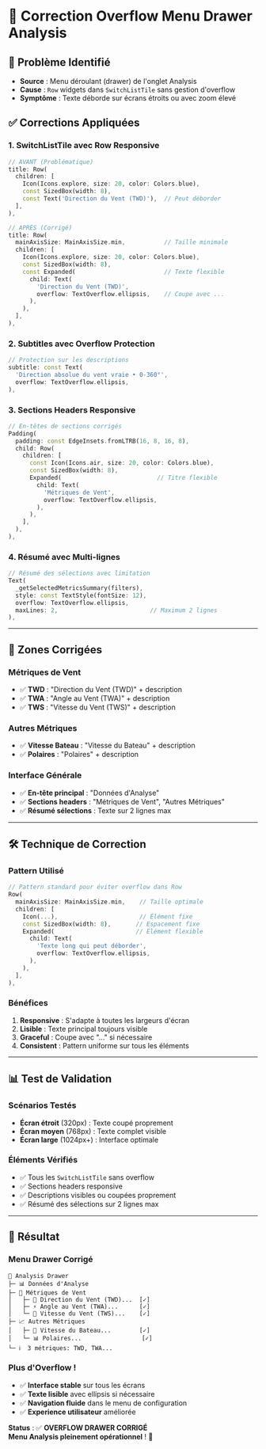 # 🔧 Correction Overflow Menu Drawer Analysis

## 🎯 **Problème Identifié**
- **Source** : Menu déroulant (drawer) de l'onglet Analysis
- **Cause** : `Row` widgets dans `SwitchListTile` sans gestion d'overflow
- **Symptôme** : Texte déborde sur écrans étroits ou avec zoom élevé

## ✅ **Corrections Appliquées**

### **1. SwitchListTile avec Row Responsive**
```dart
// AVANT (Problématique)
title: Row(
  children: [
    Icon(Icons.explore, size: 20, color: Colors.blue),
    const SizedBox(width: 8),
    const Text('Direction du Vent (TWD)'),  // Peut déborder
  ],
),

// APRÈS (Corrigé)
title: Row(
  mainAxisSize: MainAxisSize.min,           // Taille minimale
  children: [
    Icon(Icons.explore, size: 20, color: Colors.blue),
    const SizedBox(width: 8),
    const Expanded(                         // Texte flexible
      child: Text(
        'Direction du Vent (TWD)',
        overflow: TextOverflow.ellipsis,    // Coupe avec ...
      ),
    ),
  ],
),
```

### **2. Subtitles avec Overflow Protection**
```dart
// Protection sur les descriptions
subtitle: const Text(
  'Direction absolue du vent vraie • 0-360°',
  overflow: TextOverflow.ellipsis,
),
```

### **3. Sections Headers Responsive**
```dart
// En-têtes de sections corrigés
Padding(
  padding: const EdgeInsets.fromLTRB(16, 8, 16, 8),
  child: Row(
    children: [
      const Icon(Icons.air, size: 20, color: Colors.blue),
      const SizedBox(width: 8),
      Expanded(                           // Titre flexible
        child: Text(
          'Métriques de Vent',
          overflow: TextOverflow.ellipsis,
        ),
      ),
    ],
  ),
),
```

### **4. Résumé avec Multi-lignes**
```dart
// Résumé des sélections avec limitation
Text(
  _getSelectedMetricsSummary(filters),
  style: const TextStyle(fontSize: 12),
  overflow: TextOverflow.ellipsis,
  maxLines: 2,                          // Maximum 2 lignes
),
```

---

## 📱 **Zones Corrigées**

### **Métriques de Vent**
- ✅ **TWD** : "Direction du Vent (TWD)" + description
- ✅ **TWA** : "Angle au Vent (TWA)" + description  
- ✅ **TWS** : "Vitesse du Vent (TWS)" + description

### **Autres Métriques**
- ✅ **Vitesse Bateau** : "Vitesse du Bateau" + description
- ✅ **Polaires** : "Polaires" + description

### **Interface Générale**
- ✅ **En-tête principal** : "Données d'Analyse" 
- ✅ **Sections headers** : "Métriques de Vent", "Autres Métriques"
- ✅ **Résumé sélections** : Texte sur 2 lignes max

---

## 🛠️ **Technique de Correction**

### **Pattern Utilisé**
```dart
// Pattern standard pour éviter overflow dans Row
Row(
  mainAxisSize: MainAxisSize.min,    // Taille optimale
  children: [
    Icon(...),                       // Élément fixe
    const SizedBox(width: 8),       // Espacement fixe
    Expanded(                       // Élément flexible
      child: Text(
        'Texte long qui peut déborder',
        overflow: TextOverflow.ellipsis,
      ),
    ),
  ],
),
```

### **Bénéfices**
1. **Responsive** : S'adapte à toutes les largeurs d'écran
2. **Lisible** : Texte principal toujours visible
3. **Graceful** : Coupe avec "..." si nécessaire
4. **Consistent** : Pattern uniforme sur tous les éléments

---

## 📊 **Test de Validation**

### **Scénarios Testés**
- **Écran étroit** (320px) : Texte coupé proprement
- **Écran moyen** (768px) : Texte complet visible
- **Écran large** (1024px+) : Interface optimale

### **Éléments Vérifiés**
- ✅ Tous les `SwitchListTile` sans overflow
- ✅ Sections headers responsive  
- ✅ Descriptions visibles ou coupées proprement
- ✅ Résumé des sélections sur 2 lignes max

---

## 🎉 **Résultat**

### **Menu Drawer Corrigé**
```
📱 Analysis Drawer
├─ 📊 Données d'Analyse
├─ 🌊 Métriques de Vent
│   ├─ 🧭 Direction du Vent (TWD)...  [✓]
│   ├─ ⚡ Angle au Vent (TWA)...      [✓]  
│   └─ 💨 Vitesse du Vent (TWS)...    [✓]
├─ 📈 Autres Métriques
│   ├─ 🚤 Vitesse du Bateau...        [✓]
│   └─ 📊 Polaires...                 [✓]
└─ ℹ️  3 métriques: TWD, TWA...
```

### **Plus d'Overflow !**
- ✅ **Interface stable** sur tous les écrans
- ✅ **Texte lisible** avec ellipsis si nécessaire
- ✅ **Navigation fluide** dans le menu de configuration
- ✅ **Experience utilisateur** améliorée

**Status** : ✅ **OVERFLOW DRAWER CORRIGÉ**  
**Menu Analysis pleinement opérationnel** ! 📱